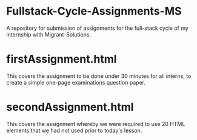 # Fullstack-Cycle-Assignments-MS
A repository for submission of assignments for the full-stack cycle of my internship with Migrant-Solutions.

# firstAssignment.html
This covers the assignment to be done under 30 minutes for all interns, to create a simple one-page examinations question paper.

# secondAssignment.html
This covers the assignment whereby we were required to use 20 HTML elements that we had not used prior to today's lesson.